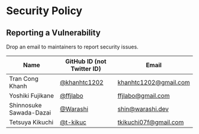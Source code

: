# Security Policy

## Reporting a Vulnerability

Drop an email to maintainers to report security issues.

| Name                    | GitHub ID (not Twitter ID)                       | Email                                        |
|-------------------------|--------------------------------------------------|----------------------------------------------|
| Tran Cong Khanh         | [@khanhtc1202](https://github.com/khanhtc1202)   | khanhtc1202@gmail.com                        |
| Yoshiki Fujikane        | [@ffjlabo](https://github.com/ffjlabo)           | ffjlabo@gmail.com                            |
| Shinnosuke Sawada-Dazai | [@Warashi](https://github.com/Warashi)           | shin@warashi.dev                             |
| Tetsuya Kikuchi         | [@t-kikuc](https://github.com/t-kikuc)           | tkikuchi07f@gmail.com                        |
